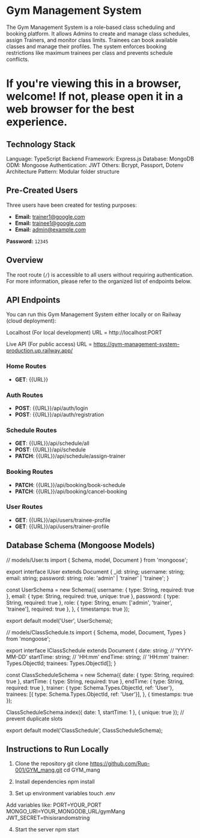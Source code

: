# Gym Management System

The Gym Management System is a role-based class scheduling and booking platform. It allows Admins to create and manage class schedules, assign Trainers, and monitor class limits. Trainees can book available classes and manage their profiles. The system enforces booking restrictions like maximum trainees per class and prevents schedule conflicts.

# If you're viewing this in a browser, welcome! If not, please open it in a web browser for the best experience.

## Technology Stack

Language: TypeScript
Backend Framework: Express.js
Database: MongoDB
ODM: Mongoose
Authentication: JWT
Others: Bcrypt, Passport, Dotenv
Architecture Pattern: Modular folder structure

## Pre-Created Users
Three users have been created for testing purposes:

- **Email:** trainer1@google.com  
- **Email:** trainee1@google.com
- **Email:** admin@example.com

**Password:** `12345`

## Overview
The root route (`/`) is accessible to all users without requiring authentication. For more information, please refer to the organized list of endpoints below.

## API Endpoints

You can run this Gym Management System either locally or on Railway (cloud deployment):

Localhost (For local development)
URL = http://localhost:PORT

Live API (For public access)
URL = https://gym-management-system-production.up.railway.app/

### Home Routes


- **GET**: {{URL}}

### Auth Routes
- **POST**: {{URL}}/api/auth/login
- **POST**: {{URL}}/api/auth/registration

### Schedule Routes
- **GET**:  {{URL}}/api/schedule/all
- **POST**:  {{URL}}/api/schedule
- **PATCH**:  {{URL}}/api/schedule/assign-trainer

### Booking Routes
- **PATCH**: {{URL}}/api/booking/book-schedule
- **PATCH**: {{URL}}/api/booking/cancel-booking

### User Routes
- **GET**: {{URL}}/api/users/trainee-profile
- **GET**: {{URL}}/api/users/trainer-profile

##  Database Schema (Mongoose Models)

// models/User.ts
import { Schema, model, Document } from 'mongoose';

export interface IUser extends Document {
  _id: string;
  username: string;
  email: string;
  password: string;
  role: 'admin' | 'trainer' | 'trainee';
}

const UserSchema = new Schema<IUser>({
  username: { type: String, required: true },
  email: { type: String, required: true, unique: true },
  password: { type: String, required: true },
  role: { type: String, enum: ['admin', 'trainer', 'trainee'], required: true },
}, { timestamps: true });

export default model<IUser>('User', UserSchema);

// models/ClassSchedule.ts
import { Schema, model, Document, Types } from 'mongoose';

export interface IClassSchedule extends Document {
  date: string; // 'YYYY-MM-DD'
  startTime: string; // 'HH:mm'
  endTime: string;   // 'HH:mm'
  trainer: Types.ObjectId;
  trainees: Types.ObjectId[];
}

const ClassScheduleSchema = new Schema<IClassSchedule>({
  date: { type: String, required: true },
  startTime: { type: String, required: true },
  endTime: { type: String, required: true },
  trainer: { type: Schema.Types.ObjectId, ref: 'User'},
  trainees: [{ type: Schema.Types.ObjectId, ref: 'User'}],
}, { timestamps: true });

ClassScheduleSchema.index({ date: 1, startTime: 1 }, { unique: true }); // prevent duplicate slots

export default model<IClassSchedule>('ClassSchedule', ClassScheduleSchema);


##  Instructions to Run Locally

1. Clone the repository
git clone https://github.com/Rup-001/GYM_mang.git
cd GYM_mang

2. Install dependencies
npm install

3. Set up environment variables
touch .env

Add variables like:
PORT=YOUR_PORT
MONGO_URI=YOUR_MONGODB_URL/gymMang
JWT_SECRET=thisisrandomstring

4. Start the server
npm start

